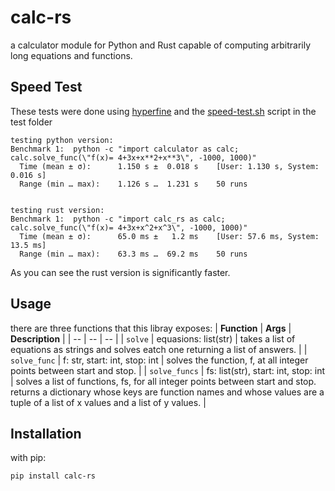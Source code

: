 # calc-rs

a calculator module for Python and Rust capable of computing arbitrarily long equations and functions.

## Speed Test

These tests were done using [hyperfine](https://github.com/sharkdp/hyperfine) and the [speed-test.sh](test/speed-test.sh) script in the test folder

```
testing python version:
Benchmark 1:  python -c "import calculator as calc; calc.solve_func(\"f(x)= 4+3x+x**2+x**3\", -1000, 1000)"
  Time (mean ± σ):      1.150 s ±  0.018 s    [User: 1.130 s, System: 0.016 s]
  Range (min … max):    1.126 s …  1.231 s    50 runs


testing rust version:
Benchmark 1:  python -c "import calc_rs as calc; calc.solve_func(\"f(x)= 4+3x+x^2+x^3\", -1000, 1000)"
  Time (mean ± σ):      65.0 ms ±   1.2 ms    [User: 57.6 ms, System: 13.5 ms]
  Range (min … max):    63.3 ms …  69.2 ms    50 runs
```

As you can see the rust version is significantly faster.

## Usage

there are three functions that this libray exposes:
| **Function** | **Args** | **Description** |
| -- | -- | -- |
| `solve` | equasions: list(str) | takes a list of equations as strings and solves eatch one returning a list of answers. |
| `solve_func` | f: str, start: int, stop: int | solves the function, f, at all integer points between start and stop. |
| `solve_funcs` | fs: list(str), start: int, stop: int | solves a list of functions, fs, for all integer points between start and stop. returns a dictionary whose keys are function names and whose values are a tuple of a list of x values and a list of y values. |

## Installation

with pip:

```
pip install calc-rs
```
